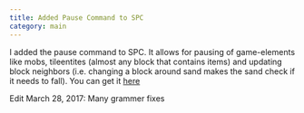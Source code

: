 ```yaml
---
title: Added Pause Command to SPC
category: main
---
```

I added the pause command to SPC. It allows for pausing of game-elements like mobs, tileentites (almost any block that contains items) and updating block neighbors (i.e. changing a block around sand makes the sand check if it needs to fall). You can get it [here](/projects/spc.html)

Edit March 28, 2017: Many grammer fixes
